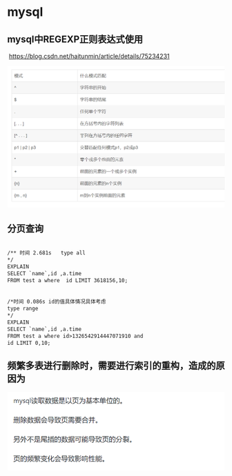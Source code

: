 # mysql

## mysql中REGEXP正则表达式使用

​		https://blog.csdn.net/haitunmin/article/details/75234231

![mysql中的REGEXP匹配规则](assets/mysql%E4%B8%AD%E7%9A%84REGEXP%E5%8C%B9%E9%85%8D%E8%A7%84%E5%88%99.PNG)

## 分页查询

```mysql

/** 时间 2.681s   type all
*/
EXPLAIN
SELECT `name`,id ,a.time
FROM test a where  id LIMIT 3618156,10;


/*时间 0.086s id的值具体情况具体考虑
type range
*/
EXPLAIN
SELECT `name`,id ,a.time
FROM test a where id>1326542914447071910 and
id LIMIT 0,10;
```

## 频繁多表进行删除时，需要进行索引的重构，造成的原因为

![image-20201207014815801](assets/image-20201207014815801.png)



